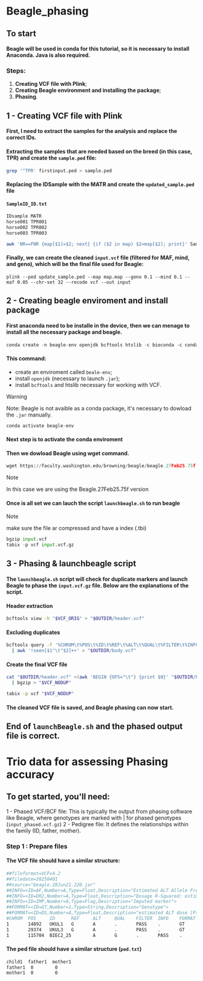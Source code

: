 # Beagle_phasing
## To start
#### Beagle will be used in conda for this tutorial, so it is necessary to install Anaconda. Java is also required.

### Steps:
1. **Creating VCF file with Plink**;
2. **Creating Beagle environment and installing the package**;
3. **Phasing**.

## 1 - Creating VCF file with Plink
#### First, I need to extract the samples for the analysis and replace the correct IDs.
#### Extracting the samples that are needed based on the breed (in this case, TPR) and create the `sample.ped` file:
```bash
grep '^TPR' firstinput.ped > sample.ped
```
#### Replacing the IDSample with the MATR and create the `updated_sample.ped` file
#### `SampleID_ID.txt`
```bash
IDsample MATR 
horse001 TPR001
horse002 TPR002
horse003 TPR003

```
```bash
awk 'NR==FNR {map[$1]=$2; next} {if ($2 in map) $2=map[$2]; print}' SampleID_ID.txt sample.ped > updated_sample.ped
```
#### Finally, we can create the cleaned `input.vcf` file (filtered for MAF, mind, and geno), which will be the final file used for Beagle:
```plink
plink --ped update_sample.ped --map map.map --geno 0.1 --mind 0.1 --maf 0.05 --chr-set 32 --recode vcf --out input
```
## 2 - Creating beagle enviroment and install package
#### First anaconda need to be installe in the device, then we can menage to install all the necessary package and beagle.
```python
conda create -n beagle-env openjdk bcftools htslib -c bioconda -c conda-forge
```
#### This command: 
- create an enviroment called  `beale-env`;
- install `openjdk` (necessary to launch `.jar`);
- install `bcftools` and htslib necessary for working with VCF.
> [!WARNING]
> Note: Beagle is not avaible as a conda package, it's necessary to dowload the `.jar` manually.
```python
conda activate beagle-env
```
#### Next step is to activate the conda enviroment
#### Then we dowload Beagle using wget command. 
```python
wget https://faculty.washington.edu/browning/beagle/beagle.27Feb25.75f.jar
```
> [!NOTE]
> In this case we are using the Beagle.27Feb25.75f version
#### Once is all set we can lauch the script `launchbeagle.sh` to run beagle 
> [!NOTE]
> make sure the file ar compressed and have a index (.tbi)
```python
bgzip input.vcf
tabix -p vcf input.vcf.gz
```
## 3 - Phasing & launchbeagle script 
#### The `launchbeagle.sh` script will check for duplicate markers and launch Beagle to phase the `input.vcf.gz` file. Below are the explanations of the script.
#### Header extraction
```bash
bcftools view -h "$VCF_ORIG" > "$OUTDIR/header.vcf"
```
#### Excluding duplicates
```bash
bcftools query -f '%CHROM\t%POS\t%ID\t%REF\t%ALT\t%QUAL\t%FILTER\t%INFO\t%FORMAT[\t%GT]\n' "$VCF_ORIG" \
  | awk '!seen[$1"\t"$2]++' > "$OUTDIR/body.vcf"
```
#### Create the final VCF file
```bash
cat "$OUTDIR/header.vcf" <(awk 'BEGIN {OFS="\t"} {print $0}' "$OUTDIR/body.vcf") \
  | bgzip > "$VCF_NODUP"
```
```bash
tabix -p vcf "$VCF_NODUP"
```
#### The cleaned VCF file is saved, and Beagle phasing can now start.
## End of `launchBeagle.sh` and the phased output file is correct.

# Trio data for assessing Phasing accuracy
## To get started, you'll need:
1 - Phased VCF/BCF file: This is typically the output from phasing software like Beagle, where genotypes are marked with | for phased genotypes (`input_phased.vcf.gz`)
2 - Pedigree file: It defines the relationships within the family (ID, father, mother). 
### Step 1 : Prepare files
#### The VCF file should have a similar structure:
```bash
##fileformat=VCFv4.2
##filedate=20250401
##source="beagle.28Jun21.220.jar"
##INFO=<ID=AF,Number=A,Type=Float,Description="Estimated ALT Allele Frequencies">
##INFO=<ID=DR2,Number=A,Type=Float,Description="Dosage R-Squared: estimated squared correlation between estimated REF dose [P(RA) + 2*P(RR)] and true REF dose">
##INFO=<ID=IMP,Number=0,Type=Flag,Description="Imputed marker">
##FORMAT=<ID=GT,Number=1,Type=String,Description="Genotype">
##FORMAT=<ID=DS,Number=A,Type=Float,Description="estimated ALT dose [P(RA) + 2*P(AA)]">
#CHROM  POS     ID      REF     ALT     QUAL    FILTER  INFO    FORMAT  ID_18EQ10137/02        ID_18EQ10143/01        ID_19EQ30390/01        ID_19EQ31113/01        ID_21EQ01288/02        ID_21EQ01289>
1       14892   UKUL1   G       A       .       PASS    .       GT      0|0     0|0     0|1     0|0     1|1     1|0     0|0     0|1     0|0     0|0     0|0     0|0     0|1     1|0     0|1     0|0     0|0  >
1       29374   UKUL3   G       A       .       PASS    .       GT      0|0     0|1     1|0     0|0     0|0     0|1     1|0     1|0     0|1     1|1     1|1     0|1     1|0     0|1     1|0     1|1     1|0  >
1       115704  BIEC2_25        A       G       .       PASS    .       GT      0|0     1|0     0|0     0|0     0|0     0|0     0|0     0|0     1|0     0|0     0|0     1|0     0|0     0|0     0|0     0|0  >
```
#### The ped file should have a similar structure (`ped.txt`)
```bash
child1  father1  mother1  
father1  0        0       
mother1  0        0        
```

